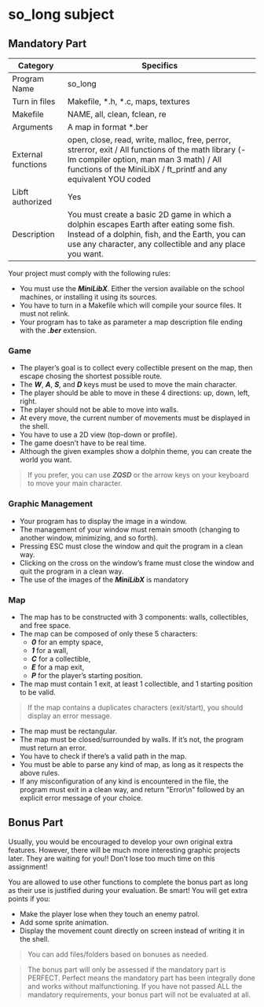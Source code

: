 # so_long subject

## Mandatory Part

|Category|Specifics|
|----|-----|
|Program Name|so_long|
|Turn in files|Makefile, *.h, *.c, maps, textures|
|Makefile|NAME, all, clean, fclean, re|
|Arguments|A map in format *.ber|
|External functions|open, close, read, write, malloc, free, perror, strerror, exit / All functions of the math library (-lm compiler option, man man 3 math) / All functions of the MiniLibX / ft_printf and any equivalent YOU coded|
|Libft authorized|Yes|
|Description|You must create a basic 2D game in which a dolphin escapes Earth after eating some fish. Instead of a dolphin, fish, and the Earth, you can use any character, any collectible and any place you want.|

Your project must comply with the following rules:
- You must use the ***MiniLibX***. Either the version available on the school machines, or installing it using its sources.
- You have to turn in a Makefile which will compile your source files. It must not relink.
- Your program has to take as parameter a map description file ending with the ***.ber*** extension.

### Game ###
- The player’s goal is to collect every collectible present on the map, then escape chosing the shortest possible route.
- The ***W***, ***A***, ***S***, and ***D*** keys must be used to move the main character.
- The player should be able to move in these 4 directions: up, down, left, right.
- The player should not be able to move into walls.
- At every move, the current number of movements must be displayed in the shell.
- You have to use a 2D view (top-down or profile).
- The game doesn’t have to be real time.
- Although the given examples show a dolphin theme, you can create the world you want.

>If you prefer, you can use ***ZQSD*** or the arrow keys on your keyboard to move your main character.

### Graphic Management ###
- Your program has to display the image in a window.
- The management of your window must remain smooth (changing to another window, minimizing, and so forth).
- Pressing ESC must close the window and quit the program in a clean way.
- Clicking on the cross on the window’s frame must close the window and quit the program in a clean way.
- The use of the images of the ***MiniLibX*** is mandatory

### Map ###
- The map has to be constructed with 3 components: walls, collectibles, and free space.
- The map can be composed of only these 5 characters:
    - ***0*** for an empty space,
    - ***1*** for a wall,
    - ***C*** for a collectible,
    - ***E*** for a map exit,
    - ***P*** for the player’s starting position.
- The map must contain 1 exit, at least 1 collectible, and 1 starting position to be valid.
>If the map contains a duplicates characters (exit/start), you should display an error message.
- The map must be rectangular.
- The map must be closed/surrounded by walls. If it’s not, the program must return an error.
- You have to check if there’s a valid path in the map.
- You must be able to parse any kind of map, as long as it respects the above rules.
- If any misconfiguration of any kind is encountered in the file, the program must exit in a clean way, and return "Error\n" followed by an explicit error message of your choice.

## Bonus Part
Usually, you would be encouraged to develop your own original extra features. However, there will be much more interesting graphic projects later. They are waiting for you!! Don’t lose too much time on this assignment!

You are allowed to use other functions to complete the bonus part as long as their use is justified during your evaluation. Be smart! You will get extra points if you:
- Make the player lose when they touch an enemy patrol.
- Add some sprite animation.
- Display the movement count directly on screen instead of writing it in the shell.
>You can add files/folders based on bonuses as needed.


>The bonus part will only be assessed if the mandatory part is PERFECT. Perfect means the mandatory part has been integrally done and works without malfunctioning. If you have not passed ALL the mandatory requirements, your bonus part will not be evaluated at all.
